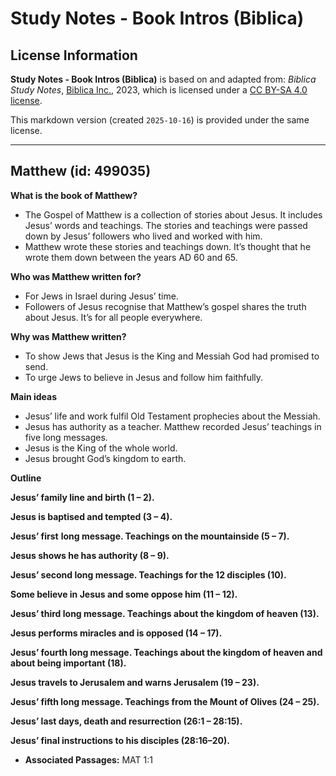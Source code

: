 # Study Notes - Book Intros (Biblica)

## License Information

**Study Notes - Book Intros (Biblica)** is based on and adapted from: _Biblica Study Notes_, [Biblica Inc.](https://www.biblica.com/), 2023, which is licensed under a [CC BY-SA 4.0 license](https://creativecommons.org/licenses/by-sa/4.0/legalcode.en).

This markdown version (created `2025-10-16`) is provided under the same license.



--------------------------------

## Matthew (id: 499035)

**What is the book of Matthew?**

* The Gospel of Matthew is a collection of stories about Jesus. It includes Jesus’ words and teachings. The stories and teachings were passed down by Jesus’ followers who lived and worked with him.
* Matthew wrote these stories and teachings down. It’s thought that he wrote them down between the years AD 60 and 65\.

**Who was Matthew written for?**

* For Jews in Israel during Jesus’ time.
* Followers of Jesus recognise that Matthew’s gospel shares the truth about Jesus. It’s for all people everywhere.

**Why was Matthew written?**

* To show Jews that Jesus is the King and Messiah God had promised to send.
* To urge Jews to believe in Jesus and follow him faithfully.

**Main ideas**

* Jesus’ life and work fulfil Old Testament prophecies about the Messiah.
* Jesus has authority as a teacher. Matthew recorded Jesus’ teachings in five long messages.
* Jesus is the King of the whole world.
* Jesus brought God’s kingdom to earth.

**Outline**

**Jesus’ family line and birth (1 – 2\).**

**Jesus is baptised and tempted (3 – 4\).**

**Jesus’ first** **long message. Teachings on the mountainside (5 – 7\).**

**Jesus shows he has authority (8 – 9\).**

**Jesus’ second long message. Teachings for the 12 disciples (10\).**

**Some believe in Jesus and some oppose him (11 – 12\).**

**Jesus’ third long message. Teachings about the kingdom of heaven (13\).**

**Jesus performs miracles and is opposed (14 – 17\).**

**Jesus’ fourth long message. Teachings about the kingdom of heaven and about being important (18\).**

**Jesus travels to Jerusalem and warns Jerusalem (19 – 23\).**

**Jesus’ fifth long message. Teachings from the Mount of Olives (24 – 25\).**

**Jesus’ last days, death and resurrection (26:1 – 28:15\).**

**Jesus’ final instructions to his disciples (28:16–20\).**

* **Associated Passages:** MAT 1:1

